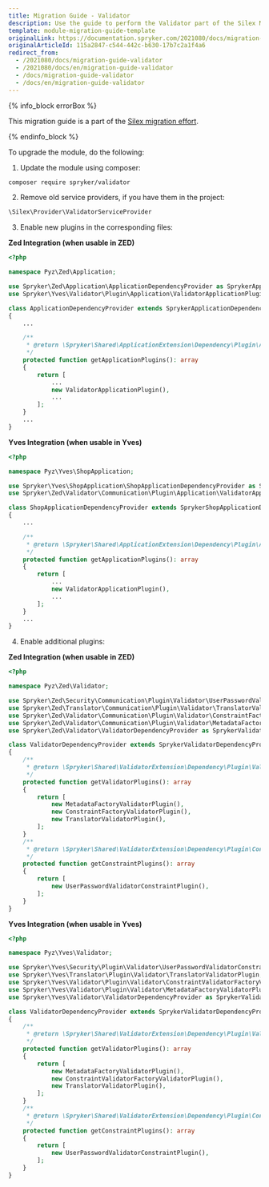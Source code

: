 ```yaml
---
title: Migration Guide - Validator
description: Use the guide to perform the Validator part of the Silex Migration Effort.
template: module-migration-guide-template
originalLink: https://documentation.spryker.com/2021080/docs/migration-guide-validator
originalArticleId: 115a2847-c544-442c-b630-17b7c2a1f4a6
redirect_from:
  - /2021080/docs/migration-guide-validator
  - /2021080/docs/en/migration-guide-validator
  - /docs/migration-guide-validator
  - /docs/en/migration-guide-validator
---
```


{% info_block errorBox %}

This migration guide is a part of the [Silex migration effort](/docs/scos/dev/migration-concepts/silex-replacement/silex-replacement.html).

{% endinfo_block %}

To upgrade the module, do the following:

1. Update the module using composer:
```bash
composer require spryker/validator
```

2. Remove old service providers, if you have them in the project:
```php
\Silex\Provider\ValidatorServiceProvider
```

3. Enable new plugins in the corresponding files:

**Zed Integration (when usable in ZED)**

```php
<?php

namespace Pyz\Zed\Application;

use Spryker\Zed\Application\ApplicationDependencyProvider as SprykerApplicationDependencyProvider;
use Spryker\Yves\Validator\Plugin\Application\ValidatorApplicationPlugin;

class ApplicationDependencyProvider extends SprykerApplicationDependencyProvider
{
	...

	/**
     * @return \Spryker\Shared\ApplicationExtension\Dependency\Plugin\ApplicationPluginInterface[]
     */
    protected function getApplicationPlugins(): array
	{
		return [
			...
			new ValidatorApplicationPlugin(),
   			...
		];
	}
	...
}
```

**Yves Integration (when usable in Yves)**

```php
<?php

namespace Pyz\Yves\ShopApplication;

use Spryker\Yves\ShopApplication\ShopApplicationDependencyProvider as SprykerShopApplicationDependencyProvider;
use Spryker\Zed\Validator\Communication\Plugin\Application\ValidatorApplicationPlugin;

class ShopApplicationDependencyProvider extends SprykerShopApplicationDependencyProvider
{
	...

	/**
     * @return \Spryker\Shared\ApplicationExtension\Dependency\Plugin\ApplicationPluginInterface[]
     */
    protected function getApplicationPlugins(): array
	{
		return [
			...
			new ValidatorApplicationPlugin(),
   			...
		];
	}
	...
}
```

4. Enable additional plugins:

**Zed Integration (when usable in ZED)**

```php
<?php

namespace Pyz\Zed\Validator;

use Spryker\Zed\Security\Communication\Plugin\Validator\UserPasswordValidatorConstraintPlugin;
use Spryker\Zed\Translator\Communication\Plugin\Validator\TranslatorValidatorPlugin;
use Spryker\Zed\Validator\Communication\Plugin\Validator\ConstraintFactoryValidatorPlugin;
use Spryker\Zed\Validator\Communication\Plugin\Validator\MetadataFactoryValidatorPlugin;
use Spryker\Zed\Validator\ValidatorDependencyProvider as SprykerValidatorDependencyProvider;

class ValidatorDependencyProvider extends SprykerValidatorDependencyProvider
{
    /**
     * @return \Spryker\Shared\ValidatorExtension\Dependency\Plugin\ValidatorPluginInterface[]
     */
    protected function getValidatorPlugins(): array
    {
        return [
            new MetadataFactoryValidatorPlugin(),
            new ConstraintFactoryValidatorPlugin(),
            new TranslatorValidatorPlugin(),
        ];
    }
    /**
     * @return \Spryker\Shared\ValidatorExtension\Dependency\Plugin\ConstraintPluginInterface[]
     */
    protected function getConstraintPlugins(): array
    {
        return [
            new UserPasswordValidatorConstraintPlugin(),
        ];
    }
}
```

**Yves Integration (when usable in Yves)**

```php
<?php

namespace Pyz\Yves\Validator;

use Spryker\Yves\Security\Plugin\Validator\UserPasswordValidatorConstraintPlugin;
use Spryker\Yves\Translator\Plugin\Validator\TranslatorValidatorPlugin;
use Spryker\Yves\Validator\Plugin\Validator\ConstraintValidatorFactoryValidatorPlugin;
use Spryker\Yves\Validator\Plugin\Validator\MetadataFactoryValidatorPlugin;
use Spryker\Yves\Validator\ValidatorDependencyProvider as SprykerValidatorDependencyProvider;

class ValidatorDependencyProvider extends SprykerValidatorDependencyProvider
{
    /**
     * @return \Spryker\Shared\ValidatorExtension\Dependency\Plugin\ValidatorPluginInterface[]
     */
    protected function getValidatorPlugins(): array
    {
        return [
            new MetadataFactoryValidatorPlugin(),
            new ConstraintValidatorFactoryValidatorPlugin(),
            new TranslatorValidatorPlugin(),
        ];
    }
    /**
     * @return \Spryker\Shared\ValidatorExtension\Dependency\Plugin\ConstraintPluginInterface[]
     */
    protected function getConstraintPlugins(): array
    {
        return [
            new UserPasswordValidatorConstraintPlugin(),
        ];
    }
}
```
